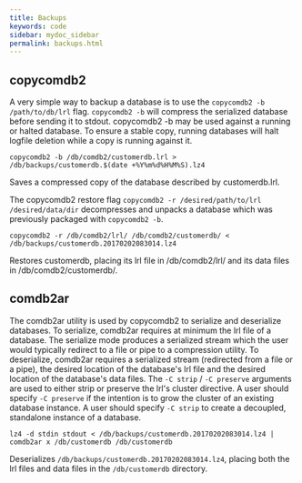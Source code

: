 ```yaml
---
title: Backups
keywords: code
sidebar: mydoc_sidebar
permalink: backups.html
---
```


## copycomdb2

A very simple way to backup a database is to use the `copycomdb2 -b /path/to/db/lrl` flag.  `copycomdb2 -b` will compress the serialized database before sending it to stdout.
copycomdb2 -b may be used against a running or halted database.  To ensure a stable copy, running databases will halt logfile deletion while a copy is running against it.

```
copycomdb2 -b /db/comdb2/customerdb.lrl > /db/backups/customerdb.$(date +%Y%m%d%H%M%S).lz4
``` 
Saves a compressed copy of the database described by customerdb.lrl.

The copycomdb2 restore flag `copycomdb2 -r /desired/path/to/lrl /desired/data/dir` decompresses and unpacks a database which was previously packaged with `copycomdb2 -b`.

```
copycomdb2 -r /db/comdb2/lrl/ /db/comdb2/customerdb/ < /db/backups/customerdb.20170202083014.lz4
``` 
Restores customerdb, placing its lrl file in /db/comdb2/lrl/ and its data files in /db/comdb2/customerdb/.  


## comdb2ar

The comdb2ar utility is used by copycomdb2 to serialize and deserialize databases. 
To serialize, comdb2ar requires at minimum the lrl file of a database. 
The serialize mode produces a serialized stream which the user would typically redirect to a file or pipe to a compression utility. 
To deserialize, comdb2ar requires a serialized stream (redirected from a file or a pipe), the desired location of the database's lrl file and the desired location of the database's data files. 
The `-C strip` / `-C preserve` arguments are used to either strip or preserve the lrl's cluster directive. 
A user should specify `-C preserve` if the intention is to grow the cluster of an existing database instance. 
A user should specify `-C strip`  to create a decoupled, standalone instance of a database.  

```
lz4 -d stdin stdout < /db/backups/customerdb.20170202083014.lz4 | comdb2ar x /db/customerdb /db/customerdb
```

Deserializes `/db/backups/customerdb.20170202083014.lz4`, placing both the lrl files and data files in the
`/db/customerdb` directory.
